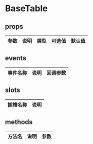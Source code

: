 # BaseTable

## props

|          参数          |                               说明                                |      类型       |                 可选值                  |  默认值   |
| :--------------------: | :---------------------------------------------------------------: | :-------------: | :-------------------------------------: | :-------: |


## events

| 事件名称  |             说明             |                      回调参数                      |
| :-------: | :--------------------------: | :------------------------------------------------: |

## slots

|    插槽名称     |                   说明                   |
| :-------------: | :--------------------------------------: |

## methods

|   方法名    |     说明     | 参数 |
| :---------: | :----------: | :--: |
